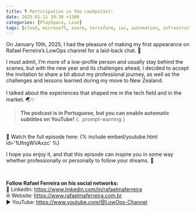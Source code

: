 ```yaml
---
title: 🎙️ Participation in the LowOpsCast! 
date: 2025-01-11 19:30 +1300
categories: [PlaySpace, Live]
tags: [cloud, microsoft, azure, terraform, iac, automation, infrastructure, devops, carreira, batepapo, internacional, podcast, tecnologia, lowops]
---
```


On January 10th, 2025, I had the pleasure of making my first appearance on Rafael Ferreira’s LowOps channel for a laid-back chat. 💬

I must admit, I’m more of a low-profile person and usually stay behind the scenes, but with the new year and its challenges ahead, I decided to accept the invitation to share a bit about my professional journey, as well as the challenges and lessons learned during my move to New Zealand.<br><br>
I talked about the experiences that shaped me in the tech field and in the market. 🌏✨

>**The podcast is in Portuguese, but you can enable automatic subtitles on YouTube!**
{: .prompt-warning }

<br>
🔗 Watch the full episode here: 
{% include embed/youtube.html id='1UfngWVAxzc' %}

I hope you enjoy it, and that this episode can inspire you in some way whether professionally or personally to follow your dreams. 🚀

<br>

**Follow Rafael Ferreira on his social networks:** <br>
  💼 LinkedIn: <a href="https://www.linkedin.com/in/rafaelmaferreira" target="_blank">https://www.linkedin.com/in/rafaelmaferreira</a> <br>
  🌐 Website: <a href="https://rafaelmaferreira.com.br/" target="_blank">https://www.rafaelmaferreira.com.br</a> <br>
  ▶️ YouTube: <a href="https://www.youtube.com/@LowOps-Channel" target="_blank">https://www.youtube.com/@LowOps-Channel</a>
